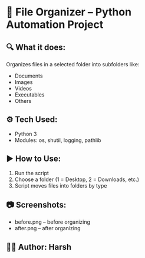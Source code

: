 # 🧠 File Organizer – Python Automation Project

## 🔍 What it does:
Organizes files in a selected folder into subfolders like:
- Documents
- Images
- Videos
- Executables
- Others

## ⚙ Tech Used:
- Python 3
- Modules: os, shutil, logging, pathlib

## ▶ How to Use:
1. Run the script
2. Choose a folder (1 = Desktop, 2 = Downloads, etc.)
3. Script moves files into folders by type

## 📷 Screenshots:
- before.png – before organizing
- after.png – after organizing

## 👩‍💻 Author: Harsh
